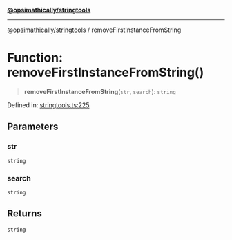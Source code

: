 [**@opsimathically/stringtools**](../README.md)

***

[@opsimathically/stringtools](../README.md) / removeFirstInstanceFromString

# Function: removeFirstInstanceFromString()

> **removeFirstInstanceFromString**(`str`, `search`): `string`

Defined in: [stringtools.ts:225](https://github.com/opsimathically/stringtools/blob/be6279cb127c5f8c1596ccd40cdd74eea6133fed/src/stringtools.ts#L225)

## Parameters

### str

`string`

### search

`string`

## Returns

`string`
